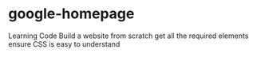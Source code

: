 # google-homepage
Learning Code
Build a website from scratch
get all the required elements
ensure CSS is easy to understand
